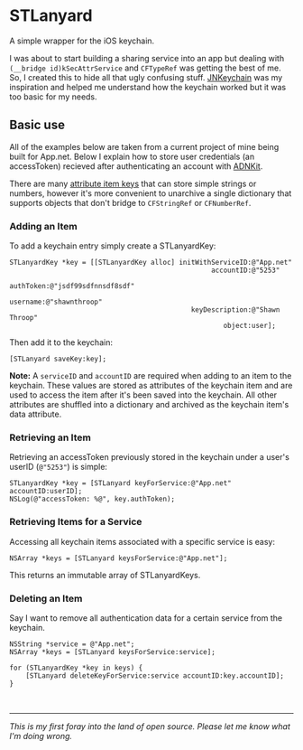STLanyard
=========

A simple wrapper for the iOS keychain.

I was about to start building a sharing service into an app but dealing with `(__bridge id)kSecAttrService` and `CFTypeRef` was getting the best of me. So, I created this to hide all that ugly confusing stuff. [JNKeychain](https://github.com/jeremangnr/JNKeychain) was my inspiration and helped me understand how the keychain worked but it was too basic for my needs.

## Basic use

All of the examples below are taken from a current project of mine being built for App.net. Below I explain how to store user credentials (an accessToken) recieved after authenticating an account with [ADNKit](https://github.com/joeldev/ADNKit). 

There are many [attribute item keys](https://developer.apple.com/library/ios/DOCUMENTATION/Security/Reference/keychainservices/Reference/reference.html#//apple_ref/doc/uid/TP30000898-CH4g-SW5) that can store simple strings or numbers, however it's more convenient to unarchive a single dictionary that supports objects that don't bridge to `CFStringRef` or `CFNumberRef`.


### Adding an Item

To add a keychain entry simply create a STLanyardKey:

```objc
STLanyardKey *key = [[STLanyardKey alloc] initWithServiceID:@"App.net"
                                                  accountID:@"5253"
                                                  authToken:@"jsdf99sdfnnsdf8sdf"
                                                   username:@"shawnthroop"
                                             keyDescription:@"Shawn Throop"
                                                     object:user];
```
Then add it to the keychain:

```objc
[STLanyard saveKey:key];
```

**Note:** A `serviceID` and `accountID` are required when adding to an item to the keychain. These values are stored as attributes of the keychain item and are used to access the item after it's been saved into the keychain. All other attributes are shuffled into a dictionary and archived as the keychain item's data attribute.


### Retrieving an Item

Retrieving an accessToken previously stored in the keychain under a user's userID (`@"5253"`) is simple:

```objc
STLanyardKey *key = [STLanyard keyForService:@"App.net" accountID:userID];
NSLog(@"accessToken: %@", key.authToken);
```

### Retrieving Items for a Service

Accessing all keychain items associated with a specific service is easy:

```objc
NSArray *keys = [STLanyard keysForService:@"App.net"];
```

This returns an immutable array of STLanyardKeys.



### Deleting an Item

Say I want to remove all authentication data for a certain service from the keychain.

```objc
NSString *service = @"App.net";
NSArray *keys = [STLanyard keysForService:service];

for (STLanyardKey *key in keys) {
    [STLanyard deleteKeyForService:service accountID:key.accountID];
}
```

<br/>

---

*This is my first foray into the land of open source. Please let me know what I'm doing wrong.*
